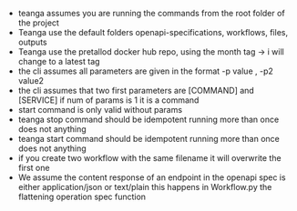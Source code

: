 - teanga assumes you are running the commands from the root folder of the project 
- Teanga use the default folders openapi-specifications, workflows, files, outputs
- Teanga use the pretallod docker hub repo, using the month tag -> i will change to a latest tag
- the cli assumes all parameters are given in the format -p value , -p2 value2
- the cli assumes that two first parameters are [COMMAND] and [SERVICE] if num of params is 1 it is a command
- start command is only valid without params
- teanga stop command should be idempotent running more than once does not anything
- teanga start command should be idempotent running more than once does not anything
- if you create two workflow with the same filename it will overwrite the first one
- We assume the content response of an endpoint in the openapi spec is either application/json or text/plain this happens in Workflow.py the flattening operation spec function
